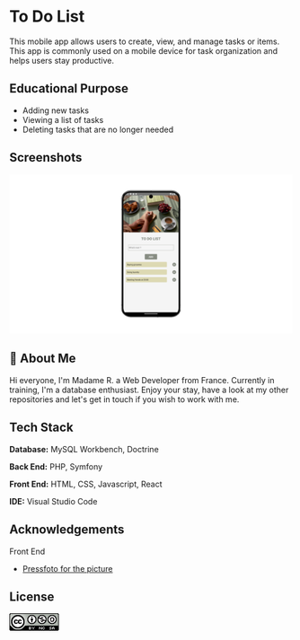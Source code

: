 
# To Do List

This mobile app  allows users to create, view, and manage tasks or items. This app is commonly used on a mobile device for task organization and helps users stay productive.


## Educational Purpose

- Adding new tasks
- Viewing a list of tasks
- Deleting tasks that are no longer needed



## Screenshots


![App Screenshot](./00_readme/screenshot_01.png)





## 🍞 About Me
Hi everyone, I'm Madame R. a Web Developer from France. 
Currently in training, I'm a database enthusiast.
Enjoy your stay, have a look at my other repositories and let's get in touch if you wish to work with me.

## Tech Stack

**Database:** MySQL Workbench, Doctrine

**Back End:** PHP, Symfony

**Front End:** HTML, CSS, Javascript, React

**IDE:** Visual Studio Code


## Acknowledgements



 Front End
 - [Pressfoto  for the picture ](https://fr.freepik.com/auteur/pressfoto)



## License


![CREATIVE COMMONS](./00_readme/badge_cc.png)

